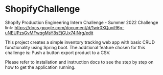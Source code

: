 # ShopifyChallenge
Shopify Production Engineering Intern Challenge - Summer 2022
Challenge link: https://docs.google.com/document/d/1wir0XQuviR6p-uNEUPzsGvMFwqgMsY8sEjGUx74lNrg/edit

This project creates a simple inventory tracking web app with basic CRUD functionality using Spring boot. 
The additional feature chosen for this challenge is: Push a button export product to a CSV.

Please refer to installation and instruction docs to see the step by step on how to get the application running. 
